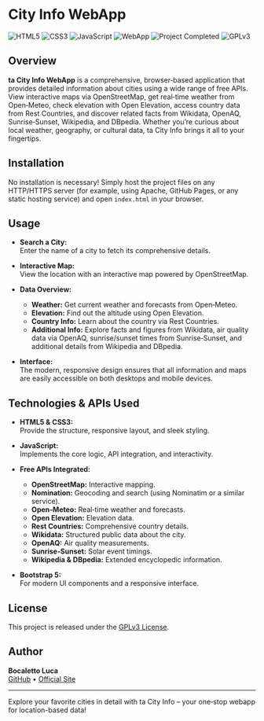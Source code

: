 # City Info WebApp

![HTML5](https://img.shields.io/badge/HTML5-E34F26?logo=html5&style=for-the-badge)
![CSS3](https://img.shields.io/badge/CSS3-1572B6?logo=css3&style=for-the-badge)
![JavaScript](https://img.shields.io/badge/JavaScript-F7DF1E?logo=javascript&style=for-the-badge)
![WebApp](https://img.shields.io/badge/ta_City_Info-WebApp-blue?style=for-the-badge)
![Project Completed](https://img.shields.io/badge/Project-Completed-green?style=for-the-badge)
![GPLv3](https://img.shields.io/badge/License-GPLv3-blue?style=for-the-badge)

## Overview

**ta City Info WebApp** is a comprehensive, browser‑based application that provides detailed information about cities using a wide range of free APIs. View interactive maps via OpenStreetMap, get real‑time weather from Open‑Meteo, check elevation with Open Elevation, access country data from Rest Countries, and discover related facts from Wikidata, OpenAQ, Sunrise‑Sunset, Wikipedia, and DBpedia. Whether you’re curious about local weather, geography, or cultural data, ta City Info brings it all to your fingertips.

## Installation

No installation is necessary! Simply host the project files on any HTTP/HTTPS server (for example, using Apache, GitHub Pages, or any static hosting service) and open `index.html` in your browser.

## Usage

- **Search a City:**  
  Enter the name of a city to fetch its comprehensive details.
  
- **Interactive Map:**  
  View the location with an interactive map powered by OpenStreetMap.
  
- **Data Overview:**  
  - **Weather:** Get current weather and forecasts from Open‑Meteo.  
  - **Elevation:** Find out the altitude using Open Elevation.  
  - **Country Info:** Learn about the country via Rest Countries.  
  - **Additional Info:** Explore facts and figures from Wikidata, air quality data via OpenAQ, sunrise/sunset times from Sunrise‑Sunset, and additional details from Wikipedia and DBpedia.

- **Interface:**  
  The modern, responsive design ensures that all information and maps are easily accessible on both desktops and mobile devices.

## Technologies & APIs Used

- **HTML5 & CSS3:**  
  Provide the structure, responsive layout, and sleek styling.
- **JavaScript:**  
  Implements the core logic, API integration, and interactivity.

- **Free APIs Integrated:**
  - **OpenStreetMap:** Interactive mapping.
  - **Nomination:** Geocoding and search (using Nominatim or a similar service).
  - **Open‑Meteo:** Real‑time weather and forecasts.
  - **Open Elevation:** Elevation data.
  - **Rest Countries:** Comprehensive country details.
  - **Wikidata:** Structured public data about the city.
  - **OpenAQ:** Air quality measurements.
  - **Sunrise‑Sunset:** Solar event timings.
  - **Wikipedia & DBpedia:** Extended encyclopedic information.

- **Bootstrap 5:**  
  For modern UI components and a responsive interface.

## License

This project is released under the [GPLv3 License](https://www.gnu.org/licenses/gpl-3.0.en.html).

## Author

**Bocaletto Luca**  
[GitHub](https://bocaletto-luca.github.io) • [Official Site](https://bocalettoluca.altervista.org)

---

Explore your favorite cities in detail with ta City Info – your one‑stop webapp for location-based data!

